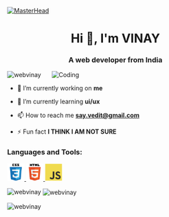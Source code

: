 [![MasterHead](https://res.cloudinary.com/omaha-code/image/upload/t_Linkedin_official/v1561591009/city-4024886_1280.png)](https://rishavchanda.io
)

<h1 align="center">Hi 👋, I'm VINAY</h1>
<h3 align="center">A web developer from India</h3>
<img align="right" alt="Coding" width="400" src="https://www.pixlogix.com/wp-content/themes/pixlogix/images/html-css-js-logo.png">
<p align="left"> <img src="https://komarev.com/ghpvc/?username=webvinay&label=Profile%20views&color=0e75b6&style=flat" alt="webvinay" /> </p>

- 🔭 I’m currently working on **me**

- 🌱 I’m currently learning **ui/ux**

- 📫 How to reach me **say.vedit@gmail.com**

- ⚡ Fun fact **I THINK I AM NOT SURE**


<h3 align="left">Languages and Tools:</h3>
<p align="left"> <a href="https://www.w3schools.com/css/" target="_blank" rel="noreferrer"> <img src="https://raw.githubusercontent.com/devicons/devicon/master/icons/css3/css3-original-wordmark.svg" alt="css3" width="40" height="40"/> </a> <a href="https://www.w3.org/html/" target="_blank" rel="noreferrer"> <img src="https://raw.githubusercontent.com/devicons/devicon/master/icons/html5/html5-original-wordmark.svg" alt="html5" width="40" height="40"/> </a> <a href="https://developer.mozilla.org/en-US/docs/Web/JavaScript" target="_blank" rel="noreferrer"> <img src="https://raw.githubusercontent.com/devicons/devicon/master/icons/javascript/javascript-original.svg" alt="javascript" width="40" height="40"/> </a> </p>

<p><img align="left" src="https://github-readme-stats.vercel.app/api/top-langs?username=webvinay&show_icons=true&locale=en&layout=compact" alt="webvinay" /></p>

<p>&nbsp;<img align="center" src="https://github-readme-stats.vercel.app/api?username=webvinay&show_icons=true&locale=en" alt="webvinay" /></p>

<p><img align="center" src="https://github-readme-streak-stats.herokuapp.com/?user=webvinay&" alt="webvinay" /></p>
